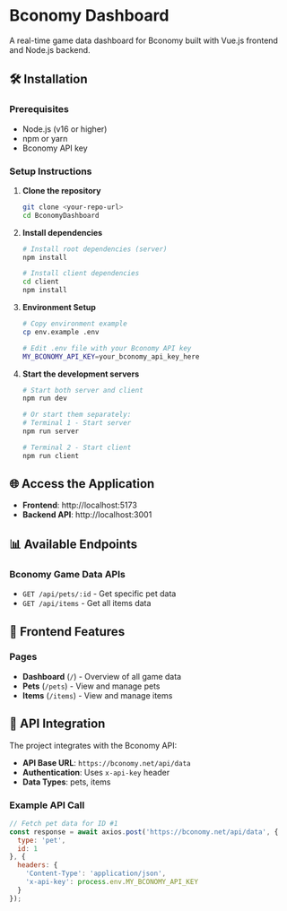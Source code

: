 # Bconomy Dashboard

A real-time game data dashboard for Bconomy built with Vue.js frontend and Node.js backend.

## 🛠️ Installation

### Prerequisites

- Node.js (v16 or higher)
- npm or yarn
- Bconomy API key

### Setup Instructions

1. **Clone the repository**
   ```bash
   git clone <your-repo-url>
   cd BconomyDashboard
   ```

2. **Install dependencies**
   ```bash
   # Install root dependencies (server)
   npm install
   
   # Install client dependencies
   cd client
   npm install
   ```

3. **Environment Setup**
   ```bash
   # Copy environment example
   cp env.example .env
   
   # Edit .env file with your Bconomy API key
   MY_BCONOMY_API_KEY=your_bconomy_api_key_here
   ```

4. **Start the development servers**
   ```bash
   # Start both server and client
   npm run dev
   
   # Or start them separately:
   # Terminal 1 - Start server
   npm run server
   
   # Terminal 2 - Start client
   npm run client
   ```

## 🌐 Access the Application

- **Frontend**: http://localhost:5173
- **Backend API**: http://localhost:3001

## 📊 Available Endpoints

### Bconomy Game Data APIs

- `GET /api/pets/:id` - Get specific pet data
- `GET /api/items` - Get all items data

## 🎨 Frontend Features

### Pages
- **Dashboard** (`/`) - Overview of all game data
- **Pets** (`/pets`) - View and manage pets
- **Items** (`/items`) - View and manage items

## 🔌 API Integration

The project integrates with the Bconomy API:

- **API Base URL**: `https://bconomy.net/api/data`
- **Authentication**: Uses `x-api-key` header
- **Data Types**: pets, items

### Example API Call

```javascript
// Fetch pet data for ID #1
const response = await axios.post('https://bconomy.net/api/data', {
  type: 'pet',
  id: 1
}, {
  headers: {
    'Content-Type': 'application/json',
    'x-api-key': process.env.MY_BCONOMY_API_KEY
  }
});
```